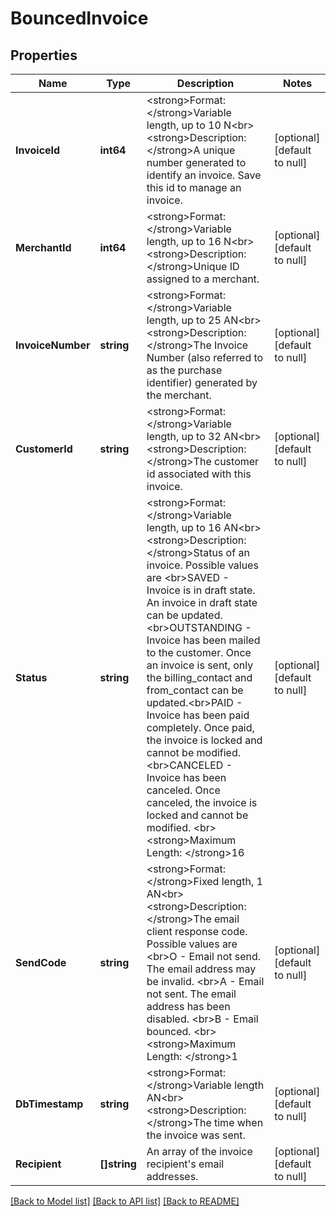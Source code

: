 # BouncedInvoice

## Properties
Name | Type | Description | Notes
------------ | ------------- | ------------- | -------------
**InvoiceId** | **int64** | &lt;strong&gt;Format: &lt;/strong&gt;Variable length, up to 10 N&lt;br&gt;&lt;strong&gt;Description: &lt;/strong&gt;A unique number generated to identify an invoice. Save this id to manage an invoice. | [optional] [default to null]
**MerchantId** | **int64** | &lt;strong&gt;Format: &lt;/strong&gt;Variable length, up to 16 N&lt;br&gt;&lt;strong&gt;Description: &lt;/strong&gt;Unique ID assigned to a merchant. | [optional] [default to null]
**InvoiceNumber** | **string** | &lt;strong&gt;Format: &lt;/strong&gt;Variable length, up to 25 AN&lt;br&gt;&lt;strong&gt;Description: &lt;/strong&gt;The Invoice Number (also referred to as the purchase identifier) generated by the merchant.  | [optional] [default to null]
**CustomerId** | **string** | &lt;strong&gt;Format: &lt;/strong&gt;Variable length, up to 32 AN&lt;br&gt;&lt;strong&gt;Description: &lt;/strong&gt;The customer id associated with this invoice.  | [optional] [default to null]
**Status** | **string** | &lt;strong&gt;Format: &lt;/strong&gt;Variable length, up to 16 AN&lt;br&gt;&lt;strong&gt;Description: &lt;/strong&gt;Status of an invoice. Possible values are &lt;br&gt;SAVED - Invoice is in draft state. An invoice in draft state can be updated. &lt;br&gt;OUTSTANDING - Invoice has been mailed to the customer. Once an invoice is sent, only the billing_contact and from_contact can be updated.&lt;br&gt;PAID - Invoice has been paid completely. Once paid, the invoice is locked and cannot be modified. &lt;br&gt;CANCELED - Invoice has been canceled. Once canceled, the invoice is locked and cannot be modified. &lt;br&gt;&lt;strong&gt;Maximum Length: &lt;/strong&gt;16 | [optional] [default to null]
**SendCode** | **string** | &lt;strong&gt;Format: &lt;/strong&gt;Fixed length, 1 AN&lt;br&gt;&lt;strong&gt;Description: &lt;/strong&gt;The email client response code. Possible values are &lt;br&gt;O - Email not send. The email address may be invalid.  &lt;br&gt;A - Email not sent. The email address has been disabled. &lt;br&gt;B - Email bounced. &lt;br&gt;&lt;strong&gt;Maximum Length: &lt;/strong&gt;1 | [optional] [default to null]
**DbTimestamp** | **string** | &lt;strong&gt;Format: &lt;/strong&gt;Variable length AN&lt;br&gt;&lt;strong&gt;Description: &lt;/strong&gt;The time when the invoice was sent. | [optional] [default to null]
**Recipient** | **[]string** | An array of the invoice recipient&#x27;s email addresses. | [optional] [default to null]

[[Back to Model list]](../README.md#documentation-for-models) [[Back to API list]](../README.md#documentation-for-api-endpoints) [[Back to README]](../README.md)

